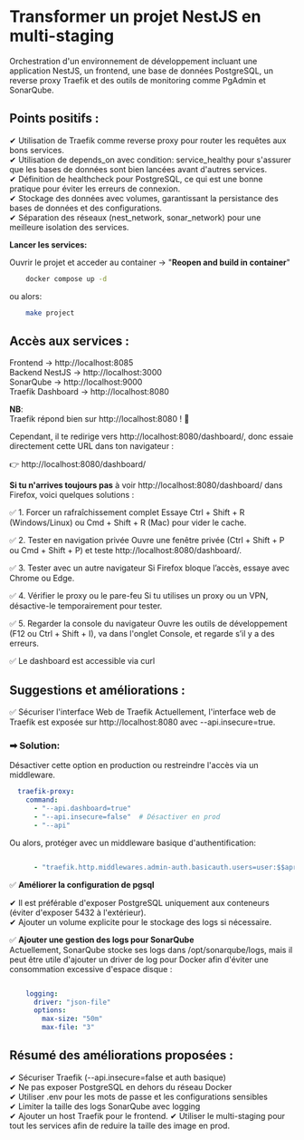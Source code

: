 # Transformer un projet NestJS en multi-staging

Orchestration d'un environnement de développement incluant une application NestJS, un frontend, une base de données PostgreSQL, un reverse proxy Traefik et des outils de monitoring comme PgAdmin et SonarQube.

## Points positifs :  

✔ Utilisation de Traefik comme reverse proxy pour router les requêtes aux bons services.  
✔ Utilisation de depends_on avec condition: service_healthy pour s'assurer que les bases de données sont bien lancées avant d'autres services.  
✔ Définition de healthcheck pour PostgreSQL, ce qui est une bonne pratique pour éviter les erreurs de connexion.  
✔ Stockage des données avec volumes, garantissant la persistance des bases de données et des configurations.  
✔ Séparation des réseaux (nest_network, sonar_network) pour une meilleure isolation des services.

**Lancer les services:**  

Ouvrir le projet et acceder au container -> "**Reopen and build in container**"  

```bash
    docker compose up -d
```
ou alors:

```bash
    make project
```



## Accès aux services :  

Frontend → http://localhost:8085  
Backend NestJS → http://localhost:3000  
SonarQube → http://localhost:9000  
Traefik Dashboard → http://localhost:8080


**NB**:  
Traefik répond bien sur http://localhost:8080 ! 🎉

Cependant, il te redirige vers http://localhost:8080/dashboard/, donc essaie directement cette URL dans ton navigateur :

👉 http://localhost:8080/dashboard/

**Si tu n'arrives toujours pas** à voir http://localhost:8080/dashboard/ dans Firefox, voici quelques solutions :

✅ 1. Forcer un rafraîchissement complet
Essaye Ctrl + Shift + R (Windows/Linux) ou Cmd + Shift + R (Mac) pour vider le cache.

✅ 2. Tester en navigation privée
Ouvre une fenêtre privée (Ctrl + Shift + P ou Cmd + Shift + P) et teste http://localhost:8080/dashboard/.

✅ 3. Tester avec un autre navigateur
Si Firefox bloque l’accès, essaye avec Chrome ou Edge.

✅ 4. Vérifier le proxy ou le pare-feu
Si tu utilises un proxy ou un VPN, désactive-le temporairement pour tester.

✅ 5. Regarder la console du navigateur
Ouvre les outils de développement (F12 ou Ctrl + Shift + I), va dans l'onglet Console, et regarde s’il y a des erreurs.

✅ Le dashboard est accessible via curl



## Suggestions et améliorations :

✅ Sécuriser l'interface Web de Traefik
Actuellement, l'interface web de Traefik est exposée sur http://localhost:8080 avec --api.insecure=true.

### ➡ Solution:  
Désactiver cette option en production ou restreindre l'accès via un middleware.

```yaml
  traefik-proxy:
    command:
      - "--api.dashboard=true"
      - "--api.insecure=false"  # Désactiver en prod
      - "--api"
```
Ou alors, protéger avec un middleware basique d'authentification:

```yaml

      - "traefik.http.middlewares.admin-auth.basicauth.users=user:$$apr1$$YzF...$$XU..."  # Générer un mot de passe avec `htpasswd`

```
✅ **Améliorer la configuration de pgsql**  

✔ Il est préférable d'exposer PostgreSQL uniquement aux conteneurs (éviter d'exposer 5432 à l'extérieur).  
✔ Ajouter un volume explicite pour le stockage des logs si nécessaire.

✅ **Ajouter une gestion des logs pour SonarQube**  
Actuellement, SonarQube stocke ses logs dans /opt/sonarqube/logs, mais il peut être utile d'ajouter un driver de log pour Docker afin d'éviter une consommation excessive d'espace disque :

```yaml

    logging:
      driver: "json-file"
      options:
        max-size: "50m"
        max-file: "3"
```

## Résumé des améliorations proposées :  

✔ Sécuriser Traefik (--api.insecure=false et auth basique)  
✔ Ne pas exposer PostgreSQL en dehors du réseau Docker  
✔ Utiliser .env pour les mots de passe et les configurations sensibles  
✔ Limiter la taille des logs SonarQube avec logging  
✔ Ajouter un host Traefik pour le frontend.
✔ Utiliser le multi-staging pour tout les services afin de reduire la taille des image en prod.